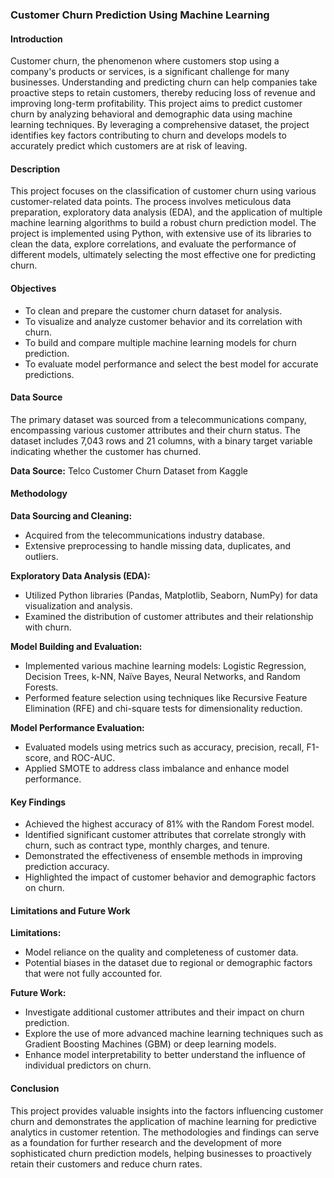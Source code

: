 ### Customer Churn Prediction Using Machine Learning

#### Introduction

Customer churn, the phenomenon where customers stop using a company's products or services, is a significant challenge for many businesses. Understanding and predicting churn can help companies take proactive steps to retain customers, thereby reducing loss of revenue and improving long-term profitability. This project aims to predict customer churn by analyzing behavioral and demographic data using machine learning techniques. By leveraging a comprehensive dataset, the project identifies key factors contributing to churn and develops models to accurately predict which customers are at risk of leaving.

#### Description

This project focuses on the classification of customer churn using various customer-related data points. The process involves meticulous data preparation, exploratory data analysis (EDA), and the application of multiple machine learning algorithms to build a robust churn prediction model. The project is implemented using Python, with extensive use of its libraries to clean the data, explore correlations, and evaluate the performance of different models, ultimately selecting the most effective one for predicting churn.

#### Objectives

- To clean and prepare the customer churn dataset for analysis.
- To visualize and analyze customer behavior and its correlation with churn.
- To build and compare multiple machine learning models for churn prediction.
- To evaluate model performance and select the best model for accurate predictions.

#### Data Source

The primary dataset was sourced from a telecommunications company, encompassing various customer attributes and their churn status. The dataset includes 7,043 rows and 21 columns, with a binary target variable indicating whether the customer has churned.

**Data Source:** Telco Customer Churn Dataset from Kaggle

#### Methodology

**Data Sourcing and Cleaning:**

- Acquired from the telecommunications industry database.
- Extensive preprocessing to handle missing data, duplicates, and outliers.

**Exploratory Data Analysis (EDA):**

- Utilized Python libraries (Pandas, Matplotlib, Seaborn, NumPy) for data visualization and analysis.
- Examined the distribution of customer attributes and their relationship with churn.

**Model Building and Evaluation:**

- Implemented various machine learning models: Logistic Regression, Decision Trees, k-NN, Naïve Bayes, Neural Networks, and Random Forests.
- Performed feature selection using techniques like Recursive Feature Elimination (RFE) and chi-square tests for dimensionality reduction.

**Model Performance Evaluation:**

- Evaluated models using metrics such as accuracy, precision, recall, F1-score, and ROC-AUC.
- Applied SMOTE to address class imbalance and enhance model performance.

#### Key Findings

- Achieved the highest accuracy of 81% with the Random Forest model.
- Identified significant customer attributes that correlate strongly with churn, such as contract type, monthly charges, and tenure.
- Demonstrated the effectiveness of ensemble methods in improving prediction accuracy.
- Highlighted the impact of customer behavior and demographic factors on churn.

#### Limitations and Future Work

**Limitations:**

- Model reliance on the quality and completeness of customer data.
- Potential biases in the dataset due to regional or demographic factors that were not fully accounted for.

**Future Work:**

- Investigate additional customer attributes and their impact on churn prediction.
- Explore the use of more advanced machine learning techniques such as Gradient Boosting Machines (GBM) or deep learning models.
- Enhance model interpretability to better understand the influence of individual predictors on churn.

#### Conclusion

This project provides valuable insights into the factors influencing customer churn and demonstrates the application of machine learning for predictive analytics in customer retention. The methodologies and findings can serve as a foundation for further research and the development of more sophisticated churn prediction models, helping businesses to proactively retain their customers and reduce churn rates.
